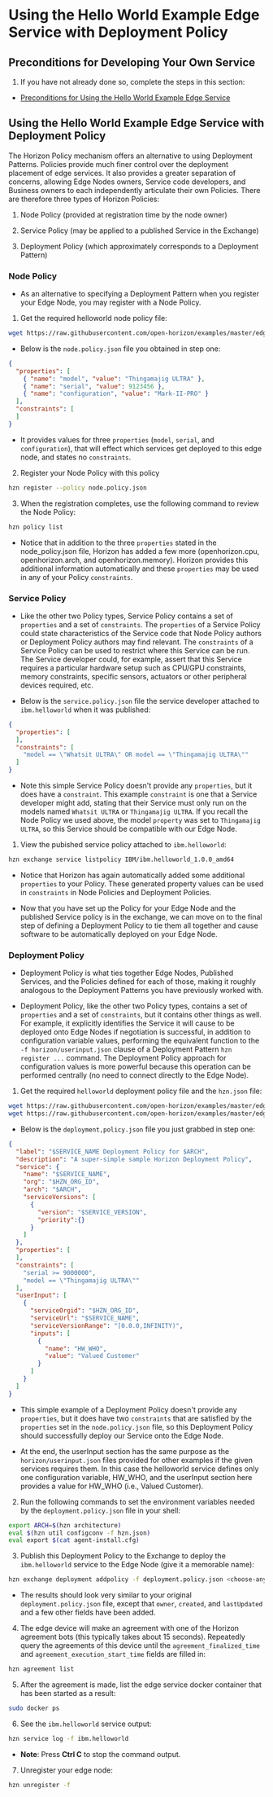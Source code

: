 # Using the Hello World Example Edge Service with Deployment Policy

## Preconditions for Developing Your Own Service

1. If you have not already done so, complete the steps in this section:

  - [Preconditions for Using the Hello World Example Edge Service](README.md#preconditions)
  
## <a id=using-helloworld-policy></a> Using the Hello World Example Edge Service with Deployment Policy

The Horizon Policy mechanism offers an alternative to using Deployment Patterns. Policies provide much finer control over the deployment placement of edge services. It also provides a greater separation of concerns, allowing Edge Nodes owners, Service code developers, and Business owners to each independently articulate their own Policies. There are therefore three types of Horizon Policies:

1. Node Policy (provided at registration time by the node owner)

2. Service Policy (may be applied to a published Service in the Exchange)

3. Deployment Policy (which approximately corresponds to a Deployment Pattern)

### Node Policy

- As an alternative to specifying a Deployment Pattern when you register your Edge Node, you may register with a Node Policy.

1. Get the required helloworld node policy file:
```bash
wget https://raw.githubusercontent.com/open-horizon/examples/master/edge/services/helloworld/horizon/node.policy.json
```

- Below is the `node.policy.json` file you obtained in step one:

```json
{
  "properties": [
    { "name": "model", "value": "Thingamajig ULTRA" },
    { "name": "serial", "value": 9123456 },
    { "name": "configuration", "value": "Mark-II-PRO" }
  ],
  "constraints": [
  ]
}
```

- It provides values for three `properties` (`model`, `serial`, and `configuration`), that will effect which services get deployed to this edge node, and states no `constraints`.

2. Register your Node Policy with this policy

```bash
hzn register --policy node.policy.json
```

3. When the registration completes, use the following command to review the Node Policy:

```bash
hzn policy list
```

- Notice that in addition to the three `properties` stated in the node_policy.json file, Horizon has added a few more (openhorizon.cpu, openhorizon.arch, and openhorizon.memory). Horizon provides this additional information automatically and these `properties` may be used in any of your Policy `constraints`.

### Service Policy

- Like the other two Policy types, Service Policy contains a set of `properties` and a set of `constraints`. The `properties` of a Service Policy could state characteristics of the Service code that Node Policy authors or Deployment Policy authors may find relevant. The `constraints` of a Service Policy can be used to restrict where this Service can be run. The Service developer could, for example, assert that this Service requires a particular hardware setup such as CPU/GPU constraints, memory constraints, specific sensors, actuators or other peripheral devices required, etc.

- Below is the `service.policy.json` file the service developer attached to `ibm.helloworld` when it was published:

```json
{
  "properties": [
  ],
  "constraints": [
    "model == \"Whatsit ULTRA\" OR model == \"Thingamajig ULTRA\""
  ]
}
```

- Note this simple Service Policy doesn't provide any `properties`, but it does have a `constraint`. This example `constraint` is one that a Service developer might add, stating that their Service must only run on the models named `Whatsit ULTRA` or `Thingamajig ULTRA`. If you recall the Node Policy we used above, the model `property` was set to `Thingamajig ULTRA`, so this Service should be compatible with our Edge Node.

1. View the pubished service policy attached to `ibm.helloworld`:

```bash
hzn exchange service listpolicy IBM/ibm.helloworld_1.0.0_amd64
```

- Notice that Horizon has again automatically added some additional `properties` to your Policy. These generated property values can be used in `constraints` in Node Policies and Deployment Policies.

- Now that you have set up the Policy for your Edge Node and the published Service policy is in the exchange, we can move on to the final step of defining a Deployment Policy to tie them all together and cause software to be automatically deployed on your Edge Node.

### Deployment Policy

- Deployment Policy is what ties together Edge Nodes, Published Services, and the Policies defined for each of those, making it roughly analogous to the Deployment Patterns you have previously worked with.

- Deployment Policy, like the other two Policy types, contains a set of `properties` and a set of `constraints`, but it contains other things as well. For example, it explicitly identifies the Service it will cause to be deployed onto Edge Nodes if negotiation is successful, in addition to configuration variable values, performing the equivalent function to the `-f horizon/userinput.json` clause of a Deployment Pattern `hzn register ...` command. The Deployment Policy approach for configuration values is more powerful because this operation can be performed centrally (no need to connect directly to the Edge Node).

1. Get the required `helloworld` deployment policy file and the `hzn.json` file:
```bash
wget https://raw.githubusercontent.com/open-horizon/examples/master/edge/services/helloworld/horizon/deployment.policy.json
wget https://raw.githubusercontent.com/open-horizon/examples/master/edge/services/helloworld/horizon/hzn.json
```
- Below is the `deployment,policy.json` file you just grabbed in step one:

```json
{
  "label": "$SERVICE_NAME Deployment Policy for $ARCH",
  "description": "A super-simple sample Horizon Deployment Policy",
  "service": {
    "name": "$SERVICE_NAME",
    "org": "$HZN_ORG_ID",
    "arch": "$ARCH",
    "serviceVersions": [
      {
        "version": "$SERVICE_VERSION",
        "priority":{}
      }
    ]
  },
  "properties": [
  ],
  "constraints": [
    "serial >= 9000000",
    "model == \"Thingamajig ULTRA\""
  ],
  "userInput": [
    {
      "serviceOrgid": "$HZN_ORG_ID",
      "serviceUrl": "$SERVICE_NAME",
      "serviceVersionRange": "[0.0.0,INFINITY)",
      "inputs": [
        {
          "name": "HW_WHO",
          "value": "Valued Customer"
        }
      ]
    }
  ]
}
```

- This simple example of a Deployment Policy doesn't provide any `properties`, but it does have two `constraints` that are satisfied by the `properties` set in the `node.policy.json` file, so this Deployment Policy should successfully deploy our Service onto the Edge Node.

- At the end, the userInput section has the same purpose as the `horizon/userinput.json` files provided for other examples if the given services requires them. In this case the helloworld service defines only one configuration variable, HW_WHO, and the userInput section here provides a value for HW_WHO (i.e., Valued Customer).

2. Run the following commands to set the environment variables needed by the `deployment.policy.json` file in your shell:
```bash
export ARCH=$(hzn architecture)
eval $(hzn util configconv -f hzn.json)
eval export $(cat agent-install.cfg)
```

3. Publish this Deployment Policy to the Exchange to deploy the `ibm.helloworld` service to the Edge Node (give it a memorable name):

```bash
hzn exchange deployment addpolicy -f deployment.policy.json <choose-any-policy-name>
```

- The results should look very similar to your original `deployment.policy.json` file, except that `owner`, `created`, and `lastUpdated` and a few other fields have been added.

4. The edge device will make an agreement with one of the Horizon agreement bots (this typically takes about 15 seconds). Repeatedly query the agreements of this device until the `agreement_finalized_time` and `agreement_execution_start_time` fields are filled in:

```bash
hzn agreement list
```

5. After the agreement is made, list the edge service docker container that has been started as a result:

```bash
sudo docker ps
```

6. See the `ibm.helloworld` service output:

``` bash
hzn service log -f ibm.helloworld
```
 - **Note**: Press **Ctrl C** to stop the command output.

7. Unregister your edge node:

```bash
hzn unregister -f
```
